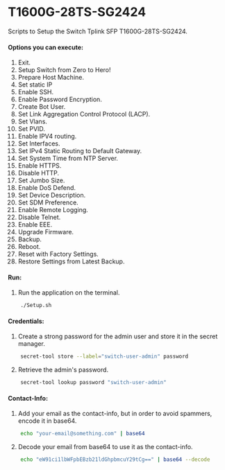 # T1600G-28TS-SG2424
Scripts to Setup the Switch Tplink SFP T1600G-28TS-SG2424.

#### Options you can execute:
1. Exit.
2. Setup Switch from Zero to Hero!
3. Prepare Host Machine.
4. Set static IP
5. Enable SSH.
6. Enable Password Encryption.
7. Create Bot User.
8. Set Link Aggregation Control Protocol (LACP).
9. Set Vlans.
10. Set PVID.
11. Enable IPV4 routing.
12. Set Interfaces.
13. Set IPv4 Static Routing to Default Gateway.
14. Set System Time from NTP Server.
15. Enable HTTPS.
16. Disable HTTP.
17. Set Jumbo Size.
18. Enable DoS Defend.
19. Set Device Description.
20. Set SDM Preference.
21. Enable Remote Logging.
22. Disable Telnet.
23. Enable EEE.
24. Upgrade Firmware.
25. Backup.
26. Reboot.
27. Reset with Factory Settings.
28. Restore Settings from Latest Backup.

#### Run:
1. Run the application on the terminal.
```bash
    ./Setup.sh
```    

#### Credentials:
1. Create a strong password for the admin user and store it in the secret manager.
```bash
    secret-tool store --label="switch-user-admin" password
```    

2. Retrieve the admin's password.
```bash
    secret-tool lookup password "switch-user-admin"
```

#### Contact-Info:
1. Add your email as the contact-info, but in order to avoid spammers, encode it in base64.
```bash
    echo "your-email@something.com" | base64
```

2. Decode your email from base64 to use it as the contact-info.
```bash
    echo "eW91ci1lbWFpbEBzb21ldGhpbmcuY29tCg==" | base64 --decode
```
